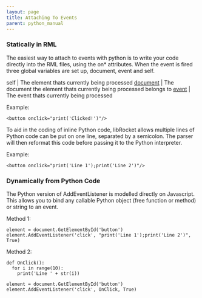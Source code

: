 ```yaml
---
layout: page
title: Attaching To Events
parent: python_manual
---
```


### Statically in RML

The easiest way to attach to events with python is to write your code directly into the RML files, using the on\* attributes. When the event is fired three global variables are set up, document, event and self.

self | The element thats currently being processed
[document](documents.html) | The document the element thats currently being processed belongs to
[event](events.html) | The event thats currently being processed

Example:

```
<button onclick="print('Clicked!')"/>
```

To aid in the coding of inline Python code, libRocket allows multiple lines of Python code can be put on one line, separated by a semicolon. The parser will then reformat this code before passing it to the Python interpreter.

Example:

```
<button onclick="print('Line 1');print('Line 2')"/>
```

### Dynamically from Python Code

The Python version of AddEventListener is modelled directly on Javascript. This allows you to bind any callable Python object (free function or method) or string to an event.

Method 1:

```
element = document.GetElementById('button')
element.AddEventListener('click', "print('Line 1');print('Line 2')", True)
```

Method 2:

```
def OnClick():
  for i in range(10):
    print('Line ' + str(i))

element = document.GetElementById('button')
element.AddEventListener('click', OnClick, True)
```
